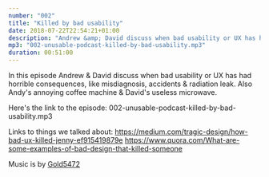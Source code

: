 ```yaml
---
number: "002"
title: "Killed by bad usability"
date: 2018-07-22T22:54:21+01:00
description: "Andrew &amp; David discuss when bad usability or UX has had horrible consequences, like misdiagnosis, accidents &amp; radiation leak. Also Andy's annoying coffee machine &amp; David's useless microwave."
mp3: "002-unusable-podcast-killed-by-bad-usability.mp3"
duration: 00:51:00
---
```


In this episode Andrew & David discuss when bad usability or UX has had horrible consequences, like misdiagnosis, accidents & radiation leak. Also Andy's annoying coffee machine & David's useless microwave.

Here's the link to the episode: 002-unusable-podcast-killed-by-bad-usability.mp3

Links to things we talked about:
https://medium.com/tragic-design/how-bad-ux-killed-jenny-ef915419879e
https://www.quora.com/What-are-some-examples-of-bad-design-that-killed-someone

Music is by [Gold5472](https://gold5472.newgrounds.com/)